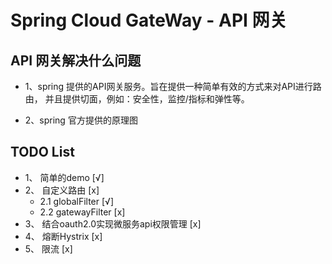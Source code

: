 # Spring Cloud GateWay - API 网关
## API 网关解决什么问题
- 1、spring 提供的API网关服务。旨在提供一种简单有效的方式来对API进行路由，
并且提供切面，例如：安全性，监控/指标和弹性等。

- 2、spring 官方提供的原理图
## TODO List
- 1、 简单的demo [√]
- 2、 自定义路由 [x]
  - 2.1 globalFilter [√] 
  - 2.2 gatewayFilter [x]
- 3、 结合oauth2.0实现微服务api权限管理 [x]
- 4、 熔断Hystrix  [x]
- 5、 限流 [x]
